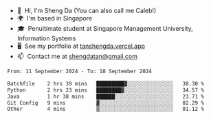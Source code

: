 <!---
tan-sd/tan-sd is a ✨ special ✨ repository because its `README.md` (this file) appears on your GitHub profile.
You can click the Preview link to take a look at your changes.
--->
- 👋  Hi, I'm Sheng Da (You can also call me Caleb!)
- 🌍  I'm based in Singapore
- 🎓  Penultimate student at Singapore Management University, Information Systems
- 🖥️  See my portfolio at [tanshengda.vercel.app](https://tanshengda.vercel.app/)
- 📫  Contact me at [shengdatan@gmail.com](mailto:shengdatan@gmail.com)

<!--START_SECTION:waka-->

```txt
From: 11 September 2024 - To: 18 September 2024

Batchfile    2 hrs 39 mins   █████████▓░░░░░░░░░░░░░░░   38.30 %
Python       2 hrs 23 mins   ████████▓░░░░░░░░░░░░░░░░   34.57 %
Java         1 hr 38 mins    ██████░░░░░░░░░░░░░░░░░░░   23.71 %
Git Config   9 mins          ▓░░░░░░░░░░░░░░░░░░░░░░░░   02.29 %
Other        4 mins          ▒░░░░░░░░░░░░░░░░░░░░░░░░   01.12 %
```

<!--END_SECTION:waka-->
